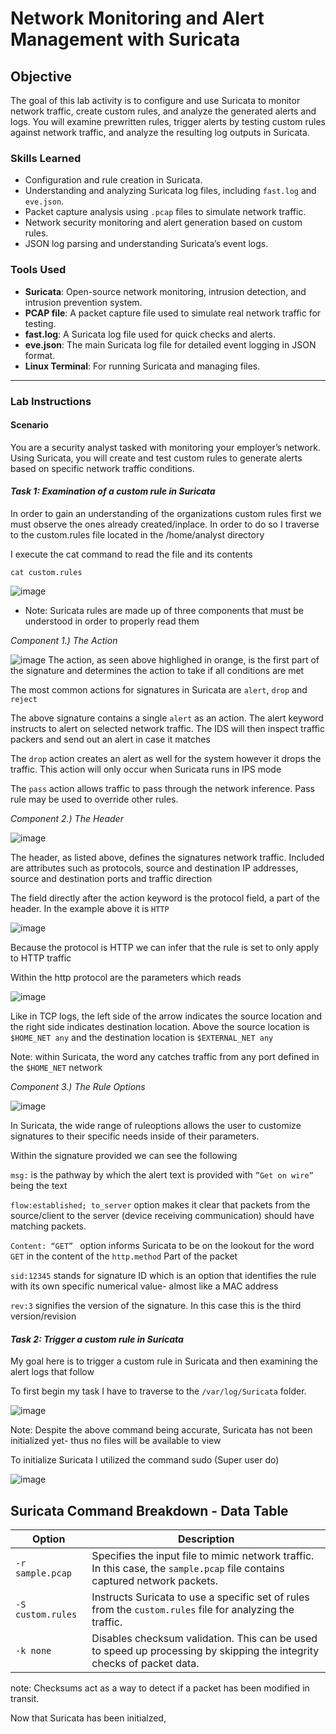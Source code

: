 # **Network Monitoring and Alert Management with Suricata**

## **Objective**
The goal of this lab activity is to configure and use Suricata to monitor network traffic, create custom rules, and analyze the generated alerts and logs. You will examine prewritten rules, trigger alerts by testing custom rules against network traffic, and analyze the resulting log outputs in Suricata.

### **Skills Learned**
- Configuration and rule creation in Suricata.
- Understanding and analyzing Suricata log files, including `fast.log` and `eve.json`.
- Packet capture analysis using `.pcap` files to simulate network traffic.
- Network security monitoring and alert generation based on custom rules.
- JSON log parsing and understanding Suricata’s event logs.

### **Tools Used**
- **Suricata**: Open-source network monitoring, intrusion detection, and intrusion prevention system.
- **PCAP file**: A packet capture file used to simulate real network traffic for testing.
- **fast.log**: A Suricata log file used for quick checks and alerts.
- **eve.json**: The main Suricata log file for detailed event logging in JSON format.
- **Linux Terminal**: For running Suricata and managing files.

---

### **Lab Instructions**

#### **Scenario**
You are a security analyst tasked with monitoring your employer’s network. Using Suricata, you will create and test custom rules to generate alerts based on specific network traffic conditions.


#### *Task 1: Examination of a custom rule in Suricata*
In order to gain an understanding of the organizations custom rules first we must observe the ones already created/inplace. 
In order to do so I traverse to the custom.rules file located in the /home/analyst directory

I execute the cat command to read the file and its contents

``` cat custom.rules ```

![image](https://github.com/user-attachments/assets/6bbbb075-e944-4b5e-8137-9e9f6498575c)


- Note: Suricata rules are made up of three components that must be understood in order to properly read them

*Component 1.) The Action*

![image](https://github.com/user-attachments/assets/1abca6c5-ce12-408a-b148-8873fa518809)
The action, as seen above highlighed in orange, is the first part of the signature and determines the action to take if all conditions are met

The most common actions for signatures in Suricata are  ```alert```, ```drop``` and ```reject```

The above signature contains a single ```alert``` as an action. The alert keyword instructs to alert on selected network traffic. The IDS will then inspect traffic packers and send out an alert in case it matches

The ```drop``` action creates an alert as well for the system however it drops the traffic. This action will only occur when Suricata runs in IPS mode


The ```pass``` action allows traffic to pass through the network inference. Pass rule may be used to override other rules.

*Component 2.) The Header*

![image](https://github.com/user-attachments/assets/07adcf34-d2f1-455a-926a-6b3a231f3b86)

The header, as listed above, defines the signatures network traffic. Included are attributes such as protocols, source and destination IP addresses, source and destination ports and traffic direction

The field directly after the action keyword is the protocol field, a part of the header. In the example above it is ```HTTP```

![image](https://github.com/user-attachments/assets/5cb049b9-bbdc-4187-9cfe-4ed8882991b4)


Because the protocol is HTTP we can infer that the rule is set to only apply to HTTP traffic

Within the http protocol are the parameters which reads

![image](https://github.com/user-attachments/assets/379c26bc-ec65-40b0-8d3b-75ff34685aca)

Like in TCP logs, the left side of the arrow indicates the source location and the right side indicates destination location. Above the source location is ```$HOME_NET any``` and the destination location is ```$EXTERNAL_NET any```

Note: within Suricata, the word any catches traffic from any port defined in the ```$HOME_NET``` network

*Component 3.) The Rule Options*

![image](https://github.com/user-attachments/assets/4aacb13a-ed7f-435f-a79f-5116fc81ea98)

In Suricata, the wide range of ruleoptions allows the user to customize signatures to their specific needs inside of their parameters. 


Within the signature provided we can see the following

```msg:``` is the pathway by which the alert text is provided with ```”Get on wire”``` being the text

```flow:established; to_server``` option makes it clear that packets from the source/client to the server (device receiving communication) should have matching packets.

```Content: “GET” ``` option informs Suricata to be on the lookout for the word ```GET``` in the content of the ```http.method``` Part of the packet

```sid:12345``` stands for signature ID which is an option that identifies the rule with its own specific numerical value- almost like a MAC address

```rev:3``` signifies the version of the signature. In this case this is the third version/revision

#### *Task 2: Trigger a custom rule in Suricata*

My goal here is to trigger a custom rule in Suricata and then examining the alert logs that follow

To first begin my task I have to traverse to the ```/var/log/Suricata``` folder. 

![image](https://github.com/user-attachments/assets/6517b699-60d5-43aa-8483-fcfa19fc77be)

Note: Despite the above command being accurate, Suricata has not been initialized yet- thus no files will be available to view 

To initialize Suricata I utilized the command sudo (Super user do)

![image](https://github.com/user-attachments/assets/ef4e911c-3231-471d-a65e-c0ad56e2e95f)


## Suricata Command Breakdown - Data Table

| Option                  | Description                                                                                                           |
|-------------------------|-----------------------------------------------------------------------------------------------------------------------|
| `-r sample.pcap`         | Specifies the input file to mimic network traffic. In this case, the `sample.pcap` file contains captured network packets. |
| `-S custom.rules`        | Instructs Suricata to use a specific set of rules from the `custom.rules` file for analyzing the traffic.             |
| `-k none`                | Disables checksum validation. This can be used to speed up processing by skipping the integrity checks of packet data. |


note: Checksums act as a way to detect if a packet has been modified in transit. 

Now that Suricata has been initialzed, 















